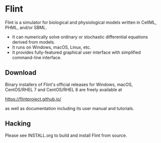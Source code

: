 Flint
=====

Flint is a simulator for biological and physiological models written in
CellML, PHML, and/or SBML.

* It can numerically solve ordinary or stochastic differential equations derived
  from models.
* It runs on Windows, macOS, Linux, etc.
* It provides fully-featured graphical user interface with simplified
  command-line interface.

Download
--------

Binary installers of Flint's official releases for Windows, macOS, CentOS/RHEL 7
and CentOS/RHEL 8 are freely available at

https://flintproject.github.io/

as well as documentation including its user manual and tutorials.

Hacking
-------

Please see INSTALL.org to build and install Flint from source.
